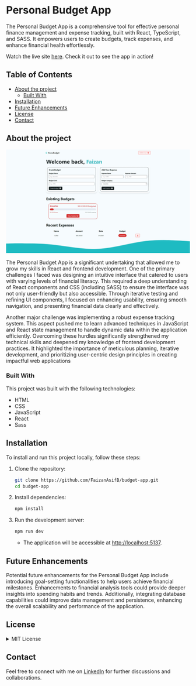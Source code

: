 # Personal Budget App <!-- omit in toc -->

The Personal Budget App is a comprehensive tool for effective personal finance management and expense tracking, built with React, TypeScript, and SASS. It empowers users to create budgets, track expenses, and enhance financial health effortlessly.

Watch the live site [here](https://geega-budget.netlify.app/). Check it out to see the app in action!

## Table of Contents <!-- omit in toc -->

- [About the project](#about-the-project)
  - [Built With](#built-with)
- [Installation](#installation)
- [Future Enhancements](#future-enhancements)
- [License](#license)
- [Contact](#contact)

## About the project

![Budget App Preview](https://github.com/FaizanAsifB/Portfolio/blob/main/src/content/projects/project-images/budget-wide.jpg?raw=true)

The Personal Budget App is a significant undertaking that allowed me to grow my skills in React and frontend development. One of the primary challenges I faced was designing an intuitive interface that catered to users with varying levels of financial literacy. This required a deep understanding of React components and CSS (including SASS) to ensure the interface was not only user-friendly but also accessible. Through iterative testing and refining UI components, I focused on enhancing usability, ensuring smooth navigation, and presenting financial data clearly and effectively.

Another major challenge was implementing a robust expense tracking system. This aspect pushed me to learn advanced techniques in JavaScript and React state management to handle dynamic data within the application efficiently. Overcoming these hurdles significantly strengthened my technical skills and deepened my knowledge of frontend development practices. It highlighted the importance of meticulous planning, iterative development, and prioritizing user-centric design principles in creating impactful web applications

### Built With

This project was built with the following technologies:

- HTML
- CSS
- JavaScript
- React
- Sass

## Installation

To install and run this project locally, follow these steps:

1. Clone the repository:

   ```bash
   git clone https://github.com/FaizanAsifB/budget-app.git
   cd budget-app
   ```

2. Install dependencies:

   ```bash
   npm install
   ```

3. Run the development server:

   ```bash
   npm run dev
   ```

   - The application will be accessible at [http://localhost:5137](http://localhost:5137).

## Future Enhancements

Potential future enhancements for the Personal Budget App include introducing goal-setting functionalities to help users achieve financial milestones. Enhancements to financial analysis tools could provide deeper insights into spending habits and trends. Additionally, integrating database capabilities could improve data management and persistence, enhancing the overall scalability and performance of the application.

## License

<details>
<summary>MIT License</summary>
Permission is hereby granted, free of charge, to any person obtaining a copy
of this software and associated documentation files (the "Software"), to deal
in the Software without restriction, including without limitation the rights
to use, copy, modify, merge, publish, distribute, sublicense, and/or sell
copies of the Software, and to permit persons to whom the Software is
furnished to do so, subject to the following conditions:

The above copyright notice and this permission notice shall be included in all
copies or substantial portions of the Software.

THE SOFTWARE IS PROVIDED "AS IS", WITHOUT WARRANTY OF ANY KIND, EXPRESS OR
IMPLIED, INCLUDING BUT NOT LIMITED TO THE WARRANTIES OF MERCHANTABILITY,
FITNESS FOR A PARTICULAR PURPOSE AND NONINFRINGEMENT. IN NO EVENT SHALL THE
AUTHORS OR COPYRIGHT HOLDERS BE LIABLE FOR ANY CLAIM, DAMAGES OR OTHER
LIABILITY, WHETHER IN AN ACTION OF CONTRACT, TORT OR OTHERWISE, ARISING FROM,
OUT OF OR IN CONNECTION WITH THE SOFTWARE OR THE USE OR OTHER DEALINGS IN THE
SOFTWARE.

</details>

## Contact

Feel free to connect with me on [LinkedIn](https://linkedin.com/in/faizan-asif-butt) for further discussions and collaborations.
